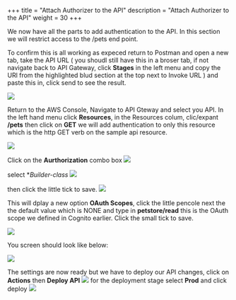 +++
title = "Attach Authorizer to the API"
description = "Attach Authorizer to the API"
weight = 30
+++

We now have all the parts to add authentication to the API.  In this section we will restrict access to the /pets end point.

To confirm this is all working as expeced return to Postman and open a new tab, take the API URL ( you shoudl still have this in a broser tab, if not navigate back to API Gateway, click **Stages** in the left menu and copy the URl from the highlighted blud section at the top next to Invoke URL  ) and paste this in, click send to see the result.

![](/40-restricting-api-access/30-attach-authorizer-to-the-api/new-tab.en.png)

Return to the AWS Console, Navigate to API Gteway and select you API.  In the left hand menu click **Resources**, in the Resources colum, clic/expant **/pets** then click on **GET** we will add authentication to only this resource which is the http GET verb on the sample api resource.  

![](/40-restricting-api-access/30-attach-authorizer-to-the-api/request.en.png)

Click on the **Aurthorization** combo box
![](/40-restricting-api-access/30-attach-authorizer-to-the-api/combo-1.en.png)

select **Builder-class* 
![](/40-restricting-api-access/30-attach-authorizer-to-the-api/combo-2.en.png)

then click the little tick to save.
![](/40-restricting-api-access/30-attach-authorizer-to-the-api/combo-3.en.png)

This will dplay a new option **OAuth Scopes**, click the little pencole next the the default value which is NONE and type in **petstore/read** this is the OAuth scope we defined in Cognito earlier.  Click the small tick to save.

![](/40-restricting-api-access/30-attach-authorizer-to-the-api/tick.en.png)

You screen should look like below:

![](/40-restricting-api-access/30-attach-authorizer-to-the-api/should.en.png)

The settings are now ready but we have to deploy our API changes, click on **Actions** then **Deploy API**
![](/40-restricting-api-access/30-attach-authorizer-to-the-api/actions-1.en.png)
 for the deployment stage select **Prod** and click deploy
![](/40-restricting-api-access/30-attach-authorizer-to-the-api/actions-2.en.png)

